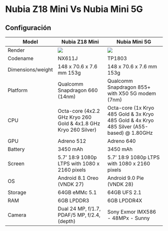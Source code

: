 # Nubia Z18 Mini Vs Nubia Mini 5G


## Configuración

| Model               | Nubia Z18 Mini                             | Nubia Mini 5G            |
| ------------------- | -------------------------------------------| -------------------------
| Render              | <img src="https://github.com/daviiid99/Z18VsTP1803/blob/main/TP1803.png"> | <img src="https://github.com/daviiid99/Z18VsTP1803/blob/main/TP1803.png">|
| Codename            | NX611J                        | TP1803
| Dimensions/weight   | 148 x 70.6 x 7.6 mm 153g                                        | 148 x 70.6 x 7.6 mm 153g|
| Platform            | Qualcomm Snapdragon 660 (14nm)                  | Qualcomm Snapdragon 855+ with X50 5G modem (7nm)|
| CPU| Octa-core (4x2.2 GHz Kryo 260 Gold & 4x1.8 GHz Kryo 260 Silver)|  Octa-core (1x Kryo 485 Gold & 3x Kryo 485 Gold & 4x Kryo 485 Silver (A55-based) @ 1.80GHz|
| GPU | Adreno 512| Adreno 640|
| Battery             | 3450 mAh | 3450 mAh |
| Screen | 5.7’ 18:9 1080p LTPS with 1080 x 2160 pixels | 5.7’ 18:9 1080p LTPS with 1080 x 2160 pixels|
| OS | Android 8.1 Oreo (VNDK 27) | Android 9.0 Pie (VNDK 28)|
| Storage | 64GB eMMc 5.1 | 64GB UFS 2.1|
| RAM| 6GB LPDDR3  | 6GB LPDDR4X|
| Camera | Dual 24 MP, f/1.7, PDAF/5 MP, f/2.4, (depth) | Sony Exmor IMX586 - 48MPx - Sunny
